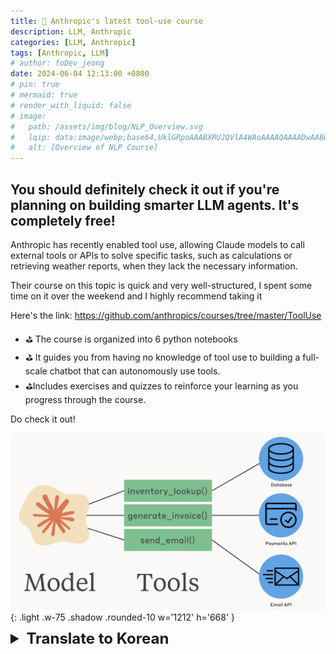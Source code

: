 ```yaml
---
title: 🙌 Anthropic's latest tool-use course 
description: LLM, Anthropic
categories: [LLM, Anthropic]
tags: [Anthropic, LLM]
# author: foDev_jeong
date: 2024-06-04 12:13:00 +0800
# pin: true
# mermaid: true
# render_with_liquid: false
# image:
#   path: /assets/img/blog/NLP_Overview.svg
#   lqip: data:image/webp;base64,UklGRpoAAABXRUJQVlA4WAoAAAAQAAAADwAABwAAQUxQSDIAAAARL0AmbZurmr57yyIiqE8oiG0bejIYEQTgqiDA9vqnsUSI6H+oAERp2HZ65qP/VIAWAFZQOCBCAAAA8AEAnQEqEAAIAAVAfCWkAALp8sF8rgRgAP7o9FDvMCkMde9PK7euH5M1m6VWoDXf2FkP3BqV0ZYbO6NA/VFIAAAA
#   alt: [Overview of NLP Course]
---
```




## You should definitely check it out if you're planning on building smarter LLM agents. It's completely free!

Anthropic has recently enabled tool use, allowing Claude models to call external tools or APIs to solve specific tasks, such as calculations or retrieving weather reports, when they lack the necessary information. 

Their course on this topic is quick and very well-structured, I spent some time on it over the weekend and I highly recommend taking it

Here's the link: <https://github.com/anthropics/courses/tree/master/ToolUse>

- ⛳ The course is organized into 6 python notebooks
- ⛳ It guides you from having no knowledge of tool use to building a full-scale chatbot that can autonomously use tools. 
- ⛳Includes exercises and quizzes to reinforce your learning as you progress through the course.

Do check it out!


![ Anthropic free Course ](/assets/img/llm/LLM_Anthropic_course.png){: .light .w-75 .shadow .rounded-10 w='1212' h='668' }


<details markdown="1">
<summary style= "font-size:24px; line-height:24px; font-weight:bold; cursor:pointer;" > Translate to Korean </summary>

## 더 똑똑한 LLM 에이전트를 구축할 계획이라면 반드시 확인해야 합니다. 완전 무료입니다!

Anthropic은 최근 도구 사용을 가능하게 하여 Claude 모델이 필요한 정보가 부족할 때 계산 또는 일기 예보 검색과 같은 특정 작업을 해결하기 위해 외부 도구 또는 API를 호출할 수 있도록 했습니다. 

이 주제에 대한 그들의 과정은 빠르고 매우 잘 구성되어 있으며 주말 동안 시간을 보냈으며 수강하는 것이 좋습니다

링크는 다음과 같습니다 https://lnkd.in/eu_TYtxP

- ⛳ 이 과정은 6개의 파이썬 노트북으로 구성되어 있습니다
- ⛳ 도구 사용에 대한 지식이 없는 상태에서 자율적으로 도구를 사용할 수 있는 본격적인 챗봇을 구축하도록 안내합니다. 
- ⛳과정을 진행하면서 학습을 강화하기 위한 연습과 퀴즈가 포함되어 있습니다.

꼭 봐 주세요!

</details>